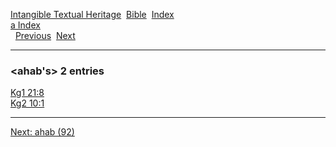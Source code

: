 [Intangible Textual Heritage](../../index)  [Bible](../index) 
[Index](index)   
[a Index](_a_)  
  [Previous](c00319)  [Next](c00321) 

------------------------------------------------------------------------

### &lt;ahab's&gt; 2 entries

[Kg1 21:8](../kjv/kg1021.htm#008)  
[Kg2 10:1](../kjv/kg2010.htm#001)  

------------------------------------------------------------------------

[Next: ahab (92)](c00321)
